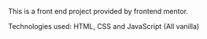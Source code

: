 This is a front end project provided by frontend mentor.

Technologies used: HTML, CSS and JavaScript (All vanilla)
